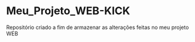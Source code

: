 # Meu_Projeto_WEB-KICK
Repositório criado a fim de armazenar as alterações feitas no meu projeto WEB
